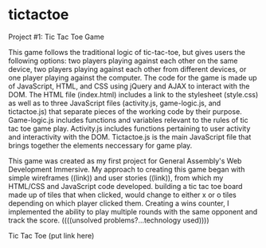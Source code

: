 # tictactoe
Project #1: Tic Tac Toe Game

This game follows the traditional logic of tic-tac-toe, but gives users the following options: two players playing against each other on the same device, two players playing against each other from different devices, or one player playing against the computer. The code for the game is made up of JavaScript, HTML, and CSS using jQuery and AJAX to interact with the DOM. The HTML file (index.html) includes a link to the stylesheet (style.css) as well as to three JavaScript files (activity.js, game-logic.js, and tictactoe.js) that separate pieces of the working code by their purpose. Game-logic.js includes functions and variables relevant to the rules of tic tac toe game play. Activity.js includes functions pertaining to user activity and interactivity with the DOM. Tictactoe.js is the main JavaScript file that brings together the elements neccessary for game play.



This game was created as my first project for General Assembly's Web Development Immersive. My approach to creating this game began with simple wireframes ((link)) and user stories ((link)), from which my HTML/CSS and JavaScript code developed. building a tic tac toe board made up of tiles that when clicked, would change to either x or o tiles depending on which player clicked them. Creating a wins counter, I implemented the ability to play multiple rounds with the same opponent and track the score. ((((unsolved problems?...technology used))))

Tic Tac Toe
(put link here)





